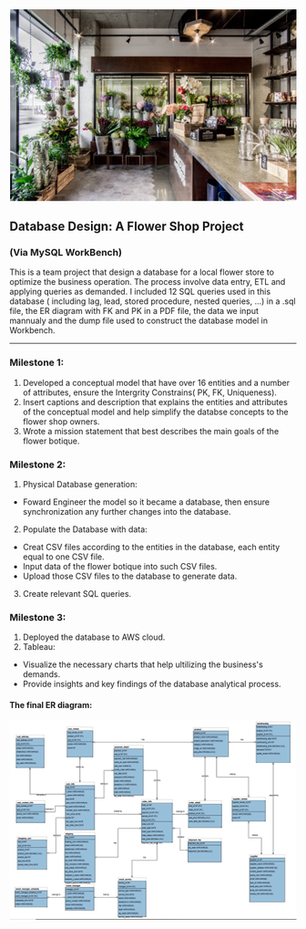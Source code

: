 <img src="Flower_store.png?raw=true"/>  

## Database Design: A Flower Shop Project
### (Via MySQL WorkBench)

This is a team project that design a database for a local flower store to optimize the business operation. The process involve data entry, ETL and applying queries as demanded. 
I included 12 SQL queries used in this database ( including lag, lead, stored procedure, nested queries, ...) in a .sql file, the ER diagram with FK and PK in a PDF file, the data we input mannualy and the dump file used to construct the database model in Workbench.

--- 

### Milestone 1:
1. Developed a conceptual model that have over 16 entities and a number of attributes, ensure the Intergrity Constrains( PK, FK, Uniqueness).  
2. Insert captions and description that explains the entities and attributes of the conceptual model and help simplify the databse concepts to the flower shop owners.  
3. Wrote a mission statement that best describes the main goals of the flower botique.  

### Milestone 2:

1. Physical Database generation:  
- Foward Engineer the model so it became a database, then ensure synchronization any further changes into the database.  
2. Populate the Database with data:
- Creat CSV files according to the entities in the database, each entity equal to one CSV file.  
- Input data of the flower botique into such CSV files.  
- Upload those CSV files to the database to generate data.  
3. Create relevant SQL queries.  

### Milestone 3:

1. Deployed the database to AWS cloud.  
2. Tableau:
- Visualize the necessary charts that help ultilizing the business's demands. 
- Provide insights and key findings of the database analytical process.

#### The final ER diagram: 
<img src="Flower_ER.png?raw=true"/>  
